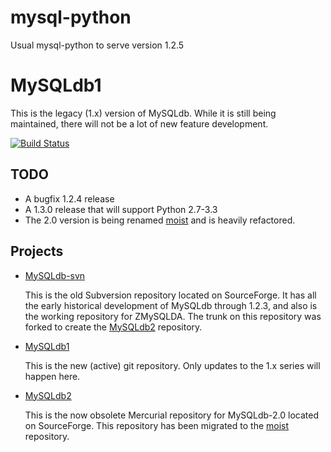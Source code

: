 # mysql-python
Usual mysql-python to serve version 1.2.5


MySQLdb1
========

This is the legacy (1.x) version of MySQLdb. While it is still being
maintained, there will not be a lot of new feature development. 

[![Build Status](https://secure.travis-ci.org/farcepest/MySQLdb1.png)](http://travis-ci.org/farcepest/MySQLdb1)

TODO
----

* A bugfix 1.2.4 release
* A 1.3.0 release that will support Python 2.7-3.3
* The 2.0 version is being renamed [moist][] and is heavily refactored.

Projects
--------

* [MySQLdb-svn][]

	This is the old Subversion repository located on SourceForge.
	It has all the early historical development of MySQLdb through 1.2.3,
	and also is the working repository for ZMySQLDA. The trunk on this
	repository was forked to create the [MySQLdb2][] repository.

* [MySQLdb1][]

	This is the new (active) git repository.
	Only updates to the 1.x series will happen here.

* [MySQLdb2][]

	This is the now obsolete Mercurial repository for MySQLdb-2.0
	located on SourceForge. This repository has been migrated to the
    [moist][] repository.


[MySQLdb1]: https://github.com/farcepest/MySQLdb1
[moist]: https://github.com/farcepest/moist
[MySQLdb-svn]: https://sourceforge.net/p/mysql-python/svn/
[MySQLdb2]: https://sourceforge.net/p/mysql-python/mysqldb-2/
